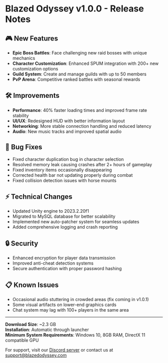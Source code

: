 # Blazed Odyssey v1.0.0 - Release Notes

## 🎮 New Features
- **Epic Boss Battles**: Face challenging new raid bosses with unique mechanics
- **Character Customization**: Enhanced SPUM integration with 200+ new customization options
- **Guild System**: Create and manage guilds with up to 50 members
- **PvP Arena**: Competitive ranked battles with seasonal rewards

## 🛠️ Improvements
- **Performance**: 40% faster loading times and improved frame rate stability
- **UI/UX**: Redesigned HUD with better information layout
- **Networking**: More stable connection handling and reduced latency
- **Audio**: New music tracks and improved spatial audio

## 🐛 Bug Fixes
- Fixed character duplication bug in character selection
- Resolved memory leak causing crashes after 2+ hours of gameplay
- Fixed inventory items occasionally disappearing
- Corrected health bar not updating properly during combat
- Fixed collision detection issues with horse mounts

## ⚡ Technical Changes
- Updated Unity engine to 2023.2.20f1
- Migrated to MySQL database for better scalability
- Implemented new auto-patcher system for seamless updates
- Added comprehensive logging and crash reporting

## 🔒 Security
- Enhanced encryption for player data transmission
- Improved anti-cheat detection systems
- Secure authentication with proper password hashing

## 📋 Known Issues
- Occasional audio stuttering in crowded areas (fix coming in v1.0.1)
- Some visual artifacts on lower-end graphics cards
- Chat system may lag with 100+ players in the same area

---

**Download Size**: ~2.3 GB  
**Installation**: Automatic through launcher  
**Minimum System Requirements**: Windows 10, 8GB RAM, DirectX 11 compatible GPU  

For support, visit our [Discord server](https://discord.gg/blazedodyssey) or contact us at support@blazedodyssey.com